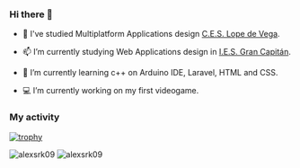 ### Hi there 👋

- 🔭 I've studied Multiplatform Applications design [C.E.S. Lope de Vega](https://www.ceslopedevega.com/).

- 📫 I’m currently studying Web Applications design in [I.E.S. Gran Capitán](https://www.iesgrancapitan.org/).

- 🌱 I’m currently learning c++ on Arduino IDE, Laravel, HTML and CSS.

- 💻 I’m currently working on my first videogame.

### My activity
[![trophy](https://github-profile-trophy.vercel.app/?username=alexsrk09&theme=onedark&row=1&column=5)](https://github.com/ryo-ma/github-profile-trophy) 

<img src="https://github-readme-stats.vercel.app/api/top-langs?username=alexsrk09&show_icons=true&locale=en&layout=compact" alt="alexsrk09"/>

<img src="https://komarev.com/ghpvc/?username=alexsrk09&label=Profile%20views&color=0e75b6&style=flat" alt="alexsrk09"/>

<!--
**alexsrk09/alexsrk09** is a ✨ _special_ ✨ repository because its `README.md` (this file) appears on your GitHub profile.

Here are some ideas to get you started:

- 🔭 I’m currently working on ...
- 🌱 I’m currently learning ...
- 👯 I’m looking to collaborate on ...
- 🤔 I’m looking for help with ...
- 💬 Ask me about ...
- 📫 How to reach me: ...
- 😄 Pronouns: ...
- ⚡ Fun fact: ...
-->
